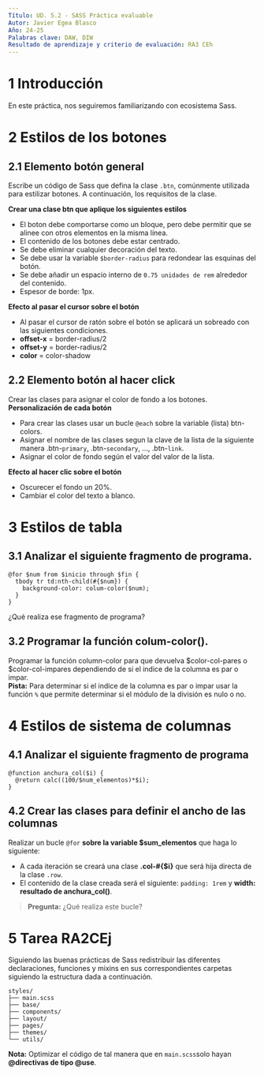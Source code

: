 ```yaml
---
Título: UD. 5.2 - SASS Práctica evaluable 
Autor: Javier Egea Blasco
Año: 24-25
Palabras clave: DAW, DIW
Resultado de aprendizaje y criterio de evaluación: RA3 CEh 
---
```



# 1 Introducción
En este práctica, nos seguiremos familiarizando con ecosistema Sass.

# 2 Estilos de los botones 
## 2.1 Elemento botón general
Escribe un código de Sass que defina la clase `.btn`, comúnmente utilizada para estilizar botones. A continuación, los requisitos de la clase.

**Crear una clase btn que aplique los siguientes estilos**
- El boton debe comportarse como un bloque, pero debe permitir que se alinee con otros elementos en la misma línea.
- El contenido de los botones debe estar centrado.
- Se debe eliminar cualquier decoración del texto.
- Se debe usar la variable `$border-radius` para redondear las esquinas del botón.
- Se debe añadir un espacio interno de `0.75 unidades de rem` alrededor del contenido.
- Espesor de borde: 1px.

**Efecto al pasar el cursor sobre el botón**  
- Al pasar el cursor de ratón sobre el botón se aplicará un sobreado con las siguientes condiciones.
- **offset-x** = border-radius/2
- **offset-y** = border-radius/2
- **color** = color-shadow

## 2.2 Elemento botón al hacer click
Crear las clases para asignar el color de fondo a los botones.
**Personalización de cada botón**
- Para crear las clases usar un bucle `@each` sobre la variable (lista) btn-colors.
- Asignar el nombre de las clases segun la clave de la lista de la siguiente manera .btn-`primary`, .btn-`secondary`, ..., .btn-`link`.
- Asignar el color de fondo según el valor del valor de la lista.  

**Efecto al hacer clic sobre el botón**   
- Oscurecer el fondo un 20%.
- Cambiar el color del texto a blanco.

# 3 Estilos de tabla
## 3.1 Analizar el siguiente fragmento de programa.
```
@for $num from $inicio through $fin {
  tbody tr td:nth-child(#{$num}) {
    background-color: colum-color($num);
  }
}
```
¿Qué realiza ese fragmento de programa?
## 3.2 Programar la función colum-color().
Programar la función column-color para que devuelva $color-col-pares o  $color-col-impares dependiendo de si el indice de la columna es par o impar.  
**Pista:** Para determinar si el indice de la columna es par o impar usar la función `%` que permite determinar si el módulo de la división es nulo o no.

# 4 Estilos de sistema de columnas 
## 4.1 Analizar el siguiente fragmento de programa
```
@function anchura_col($i) {
  @return calc((100/$num_elementos)*$i); 
}
```

## 4.2 Crear las clases para definir el ancho de las columnas
Realizar un bucle `@for` **sobre la variable $sum_elementos** que haga lo siguiente:
 - A cada iteración se creará una clase **.col-#{$i}** que será hija directa de la clase `.row`.
 - El contenido de la clase creada será el siguiente: `padding: 1rem` y **width: resultado de anchura_col()**.
   
>**Pregunta:** ¿Qué realiza este bucle?  


# 5 Tarea RA2CEj
Siguiendo las buenas prácticas de Sass redistribuir las diferentes declaraciones, funciones y mixins en sus correspondientes carpetas siguiendo la estructura dada a continuación. 
```
styles/  
├── main.scss
├── base/  
├── components/  
├── layout/  
├── pages/  
├── themes/  
└── utils/  
```
**Nota:** Optimizar el código de tal manera que en `main.scss`solo hayan **@directivas de tipo @use**.
